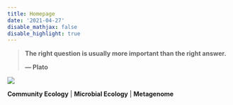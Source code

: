 ```yaml
---
title: Homepage
date: '2021-04-27'
disable_mathjax: false
disable_highlight: true
---
```

> **The right question is usually more important than the right answer.**
> 
> **— Plato**

![](/images/tree.jpg)

 **Community Ecology**	|	**Microbial Ecology**	|	**Metagenome**